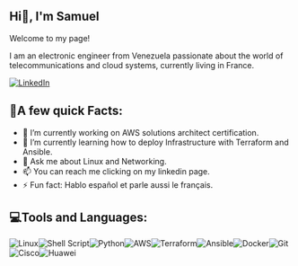 ## Hi👋, I'm Samuel

Welcome to my page!

I am an electronic engineer from Venezuela passionate about the world of telecommunications and cloud systems, currently living in France.

[![LinkedIn](https://img.shields.io/badge/linkedin-%230077B5.svg?style=for-the-badge&logo=linkedin&logoColor=white)](https://www.linkedin.com/in/samuel-pagua/)

## 🚀A few quick Facts:

- 🔭 I’m currently working on AWS solutions architect certification.
- 🌱 I’m currently learning how to deploy Infrastructure with Terraform and Ansible.
- 💬 Ask me about Linux and Networking.
- 📫 You can reach me clicking on my linkedin page.
- ⚡ Fun fact: Hablo español et parle aussi le français.


## 💻Tools and Languages:


![Linux](https://img.shields.io/badge/Linux-FCC624?style=for-the-badge&logo=linux&logoColor=black)![Shell Script](https://img.shields.io/badge/shell_script-%23121011.svg?style=for-the-badge&logo=gnu-bash&logoColor=white)![Python](https://img.shields.io/badge/python-3670A0?style=for-the-badge&logo=python&logoColor=ffdd54)![AWS](https://img.shields.io/badge/AWS-%23FF9900.svg?style=for-the-badge&logo=amazon-aws&logoColor=white)![Terraform](https://img.shields.io/badge/terraform-%235835CC.svg?style=for-the-badge&logo=terraform&logoColor=white)![Ansible](https://img.shields.io/badge/ansible-%231A1918.svg?style=for-the-badge&logo=ansible&logoColor=white)![Docker](https://img.shields.io/badge/docker-%230db7ed.svg?style=for-the-badge&logo=docker&logoColor=white)![Git](https://img.shields.io/badge/git-%23F05033.svg?style=for-the-badge&logo=git&logoColor=white)![Cisco](https://img.shields.io/badge/cisco-%23049fd9.svg?style=for-the-badge&logo=cisco&logoColor=black)![Huawei](https://img.shields.io/badge/Huawei-%23FF0000.svg?style=for-the-badge&logo=huawei&logoColor=white)

<!--
**samupagua/samupagua** is a ✨ _special_ ✨ repository because its `README.md` (this file) appears on your GitHub profile.

Here are some ideas to get you started:

- 🔭 I’m currently working on ...
- 🌱 I’m currently learning ...
- 👯 I’m looking to collaborate on ...
- 🤔 I’m looking for help with ...
- 💬 Ask me about ...
- 📫 How to reach me: ...
- 😄 Pronouns: ...
- ⚡ Fun fact: ...
-->
